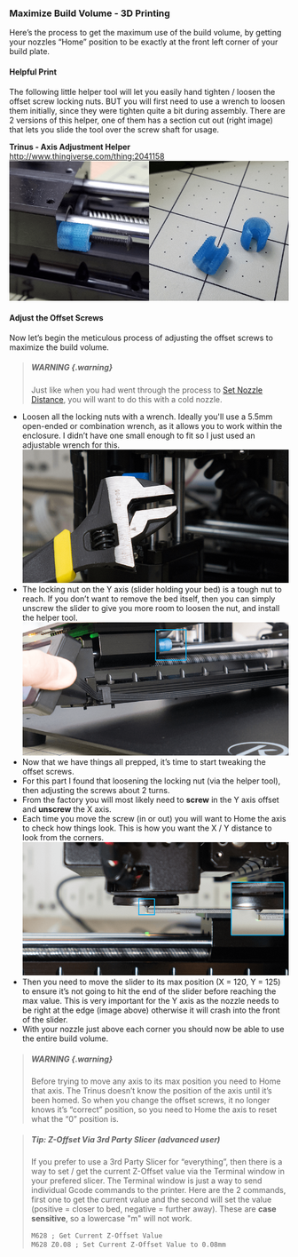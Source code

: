 
### Maximize Build Volume - 3D Printing
Here’s the process to get the maximum use of the build volume, by getting your nozzles “Home” position to be exactly at the front left corner of your build plate.

#### Helpful Print
The following little helper tool will let you easily hand tighten / loosen the offset screw locking nuts. BUT you will first need to use a wrench to loosen them initially, since they were tighten quite a bit during assembly. There are 2 versions of this helper, one of them has a section cut out (right image) that lets you slide the tool over the screw shaft for usage.

**Trinus - Axis Adjustment Helper** <br/> 
[http://www.thingiverse.com/thing:2041158
![Axis adjustment helper tools](chapter-08-advanced-procedures/max-volume-printing/img/trinus-axis-adjustment-helper_both.png)
](http://www.thingiverse.com/thing:2041158)

#### Adjust the Offset Screws
Now let’s begin the meticulous process of adjusting the offset screws to maximize the build volume.

> ##### WARNING {.warning}
> Just like when you had went through the process to [Set Nozzle Distance](#set-nozzle-distance), you will want to do this with a cold nozzle.

* Loosen all the locking nuts with a wrench.  Ideally you'll use a 5.5mm open-ended or combination wrench, as it allows you to work within the enclosure.  I didn’t have one small enough to fit so I just used an adjustable wrench for this. ![Use an adjustable wrench](chapter-08-advanced-procedures/max-volume-printing/img/trinus-adjustable-wrench.png)
* The locking nut on the Y axis (slider holding your bed) is a tough nut to reach. If you don’t want to remove the bed itself, then you can simply unscrew the slider to give you more room to loosen the nut, and install the helper tool. ![Y-axis slider](chapter-08-advanced-procedures/max-volume-printing/img/trinus-y-axis-slider-locking-screw.png)
* Now that we have things all prepped, it’s time to start tweaking the offset screws. 
* For this part I found that loosening the locking nut (via the helper tool), then adjusting the screws about 2 turns.
 * From the factory you will most likely need to **screw** in the Y axis offset and **unscrew** the X axis.
* Each time you move the screw (in or out)  you will want to Home the axis to check how things look. This is how you want the X / Y distance to look from the corners. ![XY axis nozzle location](chapter-08-advanced-procedures/max-volume-printing/img/trinus-xy-axis-location.png)
* Then you need to move the slider to its max position (X = 120, Y = 125) to ensure it’s not going to hit the end of the slider before reaching the max value. This is very important for the Y axis as the nozzle needs to be right at the edge (image above) otherwise it will crash into the front of the slider.
* With your nozzle just above each corner you should now be able to use the entire build volume.

> ##### WARNING {.warning}
> Before trying to move any axis to its max position you need to Home that axis. The Trinus doesn’t know the position of the axis until it’s been homed. So when you change the offset screws, it no longer knows it’s “correct” position, so you need to Home the axis to reset what the “0” position is.

<!-- -->

> ##### Tip: Z-Offset Via 3rd Party Slicer (advanced user)
> If you prefer to use a 3rd Party Slicer for “everything”, then there is a way to set / get the current Z-Offset value via the Terminal window in your prefered slicer. The Terminal window is just a way to send individual Gcode commands to the printer. Here are the 2 commands, first one to get the current value and the second will set the value (positive = closer to bed, negative = further away). These are **case sensitive**, so a lowercase "m" will not work.
> 
> ```
> M628 ; Get Current Z-Offset Value
> M628 Z0.08 ; Set Current Z-Offset Value to 0.08mm
> ```
